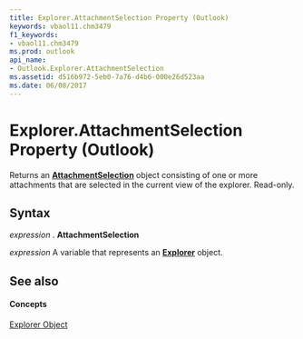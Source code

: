 ```yaml
---
title: Explorer.AttachmentSelection Property (Outlook)
keywords: vbaol11.chm3479
f1_keywords:
- vbaol11.chm3479
ms.prod: outlook
api_name:
- Outlook.Explorer.AttachmentSelection
ms.assetid: d516b972-5eb0-7a76-d4b6-000e26d523aa
ms.date: 06/08/2017
---
```



# Explorer.AttachmentSelection Property (Outlook)

Returns an **[AttachmentSelection](attachmentselection-object-outlook.md)** object consisting of one or more attachments that are selected in the current view of the explorer. Read-only.


## Syntax

 _expression_ . **AttachmentSelection**

 _expression_ A variable that represents an **[Explorer](explorer-object-outlook.md)** object.


## See also


#### Concepts


[Explorer Object](explorer-object-outlook.md)


